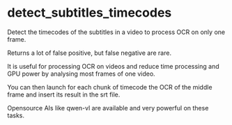 # detect_subtitles_timecodes
Detect the timecodes of the subtitles in a video to process OCR on only one frame.

Returns a lot of false positive, but false negative are rare.

It is useful for processing OCR on videos and reduce time processing and GPU power by analysing most frames of one video.

You can then launch for each chunk of timecode the OCR of the middle frame and insert its result in the srt file.

Opensource AIs like qwen-vl are available and very powerful on these tasks.
